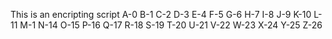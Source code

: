 This is an encripting script
A-0
B-1
C-2
D-3
E-4
F-5
G-6
H-7
I-8
J-9
K-10
L-11
M-1
N-14
O-15
P-16
Q-17
R-18
S-19
T-20
U-21
V-22
W-23
X-24
Y-25
Z-26

